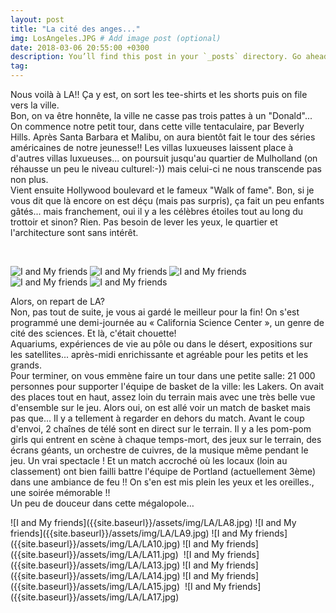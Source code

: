 ```yaml
---
layout: post
title: "La cité des anges..."
img: LosAngeles.JPG # Add image post (optional)
date: 2018-03-06 20:55:00 +0300
description: You’ll find this post in your `_posts` directory. Go ahead and edit it and re-build the site to see your changes. # Add post description (optional)
tag: 
---
```

<p>Nous voilà à LA!!
    Ça y est, on sort les tee-shirts et les shorts puis on file vers la ville.
    <br/>
    Bon, on va être honnête, la ville ne casse pas trois pattes à un "Donald"...<br/>
    On commence notre petit tour, dans cette ville tentaculaire, par Beverly Hills.
    Après Santa Barbara et Malibu, on aura bientôt fait le tour des séries américaines de notre 
    jeunesse!!
    Les villas luxueuses laissent place à d'autres villas luxueuses... on poursuit jusqu'au quartier de 
    Mulholland (on réhausse un peu le niveau culturel:-))
    mais celui-ci ne nous transcende pas non plus.<br/>
    Vient ensuite Hollywood boulevard et le fameux "Walk of fame". Bon, si je vous dit que là encore 
    on est déçu (mais pas surpris), ça fait un peu enfants gâtés...
    mais franchement, oui il y a les célèbres étoiles tout au long du trottoir et sinon? Rien. Pas besoin de
    lever les yeux, le quartier et l'architecture sont sans intérêt.</p>

 <br/> 

![I and My friends]({{site.baseurl}}/assets/img/LA/LA1.jpg)
![I and My friends]({{site.baseurl}}/assets/img/LA/LA2.jpg)
![I and My friends]({{site.baseurl}}/assets/img/LA/LA3.jpg)
![I and My friends]({{site.baseurl}}/assets/img/LA/LA4.jpg)
![I and My friends]({{site.baseurl}}/assets/img/LA/LA5.jpg)
<img class="Rot90" src="{{site.baseurl}}/assets/img/LA/LA6.jpg" alt="">
<img class="Rot90" src="{{site.baseurl}}/assets/img/LA/LA7.jpg" alt="">
<img class="Rot180" src="{{site.baseurl}}/assets/img/LA/LA7-1.jpg" alt="">
    
   <p> Alors, on repart de LA?<br/>
    Non, pas tout de suite, je vous ai gardé le meilleur pour la fin!
    On s'est programmé une demi-journée au « California Science Center », un genre de cité des 
    sciences. Et là, c'était chouette!<br/>
    Aquariums, expériences de vie au pôle ou dans le désert, expositions sur les satellites... après-midi 
    enrichissante et agréable pour les petits et les grands.<br/>
    Pour terminer, on vous emmène faire un tour dans une petite salle:
    21 000 personnes pour supporter l'équipe de basket de la ville: les Lakers.
    On avait des places tout en haut, assez loin du terrain mais avec une très belle vue d'ensemble sur le 
    jeu.
    Alors oui, on est allé voir un match de basket mais pas que... Il y a tellement à regarder en dehors 
    du match. Avant le coup d'envoi, 2 chaînes de télé sont en direct sur le terrain. Il y a les pom-pom 
    girls qui entrent en scène à chaque temps-mort, des jeux sur le terrain, des écrans géants, un 
    orchestre de cuivres, de la musique même pendant le jeu. Un vrai spectacle !
    Et un match accroché où les locaux (loin au classement) ont bien failli battre l'équipe de Portland 
    (actuellement 3ème) dans une ambiance de feu !!
    On s'en est mis plein les yeux et les oreilles., une soirée mémorable !!
       <br/>  
    Un peu de douceur dans cette mégalopole… </p>
![I and My friends]({{site.baseurl}}/assets/img/LA/LA8.jpg)
![I and My friends]({{site.baseurl}}/assets/img/LA/LA9.jpg)
![I and My friends]({{site.baseurl}}/assets/img/LA/LA10.jpg)
![I and My friends]({{site.baseurl}}/assets/img/LA/LA11.jpg)
<img class="Rot90" src="{{site.baseurl}}/assets/img/LA/LA12.jpg" alt="">
![I and My friends]({{site.baseurl}}/assets/img/LA/LA13.jpg)
![I and My friends]({{site.baseurl}}/assets/img/LA/LA14.jpg)
![I and My friends]({{site.baseurl}}/assets/img/LA/LA15.jpg)
<img class="Rot90" src="{{site.baseurl}}/assets/img/LA/LA16.jpg" alt="">  
![I and My friends]({{site.baseurl}}/assets/img/LA/LA17.jpg)
    


 




